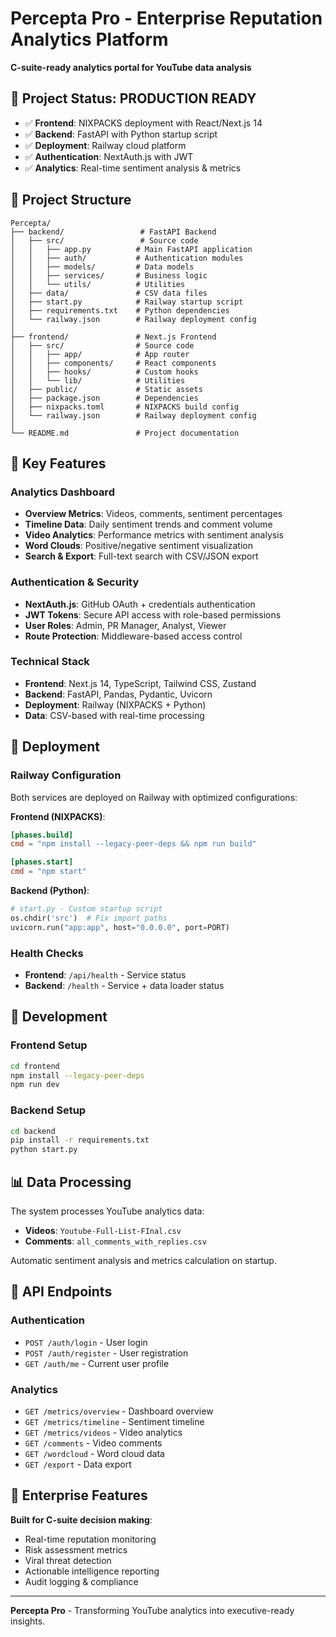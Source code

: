 # Percepta Pro - Enterprise Reputation Analytics Platform

**C-suite-ready analytics portal for YouTube data analysis**

## 🚀 Project Status: **PRODUCTION READY**

- ✅ **Frontend**: NIXPACKS deployment with React/Next.js 14
- ✅ **Backend**: FastAPI with Python startup script
- ✅ **Deployment**: Railway cloud platform
- ✅ **Authentication**: NextAuth.js with JWT
- ✅ **Analytics**: Real-time sentiment analysis & metrics

## 📁 Project Structure

```
Percepta/
├── backend/                 # FastAPI Backend
│   ├── src/                 # Source code
│   │   ├── app.py          # Main FastAPI application
│   │   ├── auth/           # Authentication modules
│   │   ├── models/         # Data models
│   │   ├── services/       # Business logic
│   │   └── utils/          # Utilities
│   ├── data/               # CSV data files
│   ├── start.py            # Railway startup script
│   ├── requirements.txt    # Python dependencies
│   └── railway.json        # Railway deployment config
│
├── frontend/               # Next.js Frontend
│   ├── src/                # Source code
│   │   ├── app/            # App router
│   │   ├── components/     # React components
│   │   ├── hooks/          # Custom hooks
│   │   └── lib/            # Utilities
│   ├── public/             # Static assets
│   ├── package.json        # Dependencies
│   ├── nixpacks.toml       # NIXPACKS build config
│   └── railway.json        # Railway deployment config
│
└── README.md               # Project documentation
```

## 🎯 Key Features

### **Analytics Dashboard**
- **Overview Metrics**: Videos, comments, sentiment percentages
- **Timeline Data**: Daily sentiment trends and comment volume
- **Video Analytics**: Performance metrics with sentiment analysis
- **Word Clouds**: Positive/negative sentiment visualization
- **Search & Export**: Full-text search with CSV/JSON export

### **Authentication & Security**
- **NextAuth.js**: GitHub OAuth + credentials authentication
- **JWT Tokens**: Secure API access with role-based permissions
- **User Roles**: Admin, PR Manager, Analyst, Viewer
- **Route Protection**: Middleware-based access control

### **Technical Stack**
- **Frontend**: Next.js 14, TypeScript, Tailwind CSS, Zustand
- **Backend**: FastAPI, Pandas, Pydantic, Uvicorn
- **Deployment**: Railway (NIXPACKS + Python)
- **Data**: CSV-based with real-time processing

## 🚀 Deployment

### **Railway Configuration**
Both services are deployed on Railway with optimized configurations:

**Frontend (NIXPACKS)**:
```toml
[phases.build]
cmd = "npm install --legacy-peer-deps && npm run build"

[phases.start]
cmd = "npm start"
```

**Backend (Python)**:
```python
# start.py - Custom startup script
os.chdir('src')  # Fix import paths
uvicorn.run("app:app", host="0.0.0.0", port=PORT)
```

### **Health Checks**
- **Frontend**: `/api/health` - Service status
- **Backend**: `/health` - Service + data loader status

## 🔧 Development

### **Frontend Setup**
```bash
cd frontend
npm install --legacy-peer-deps
npm run dev
```

### **Backend Setup**
```bash
cd backend
pip install -r requirements.txt
python start.py
```

## 📊 Data Processing

The system processes YouTube analytics data:
- **Videos**: `Youtube-Full-List-FInal.csv`
- **Comments**: `all_comments_with_replies.csv`

Automatic sentiment analysis and metrics calculation on startup.

## 🎯 API Endpoints

### **Authentication**
- `POST /auth/login` - User login
- `POST /auth/register` - User registration
- `GET /auth/me` - Current user profile

### **Analytics**
- `GET /metrics/overview` - Dashboard overview
- `GET /metrics/timeline` - Sentiment timeline
- `GET /metrics/videos` - Video analytics
- `GET /comments` - Video comments
- `GET /wordcloud` - Word cloud data
- `GET /export` - Data export

## 🏢 Enterprise Features

**Built for C-suite decision making**:
- Real-time reputation monitoring
- Risk assessment metrics
- Viral threat detection
- Actionable intelligence reporting
- Audit logging & compliance

---

**Percepta Pro** - Transforming YouTube analytics into executive-ready insights. 